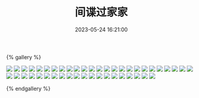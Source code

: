 ﻿---
title: 间谍过家家
date: 2023-05-24 16:21:00
comments: false
---

{% gallery %}

![](https://fastly.jsdelivr.net/gh/1405720461/images@master/SPY×FAMILY/1.avif)
![](https://fastly.jsdelivr.net/gh/1405720461/images@master/SPY×FAMILY/2.avif)
![](https://fastly.jsdelivr.net/gh/1405720461/images@master/SPY×FAMILY/3.avif)
![](https://fastly.jsdelivr.net/gh/1405720461/images@master/SPY×FAMILY/4.avif)
![](https://fastly.jsdelivr.net/gh/1405720461/images@master/SPY×FAMILY/5.avif)
![](https://fastly.jsdelivr.net/gh/1405720461/images@master/SPY×FAMILY/6.avif)
![](https://fastly.jsdelivr.net/gh/1405720461/images@master/SPY×FAMILY/7.avif)
![](https://fastly.jsdelivr.net/gh/1405720461/images@master/SPY×FAMILY/8.avif)
![](https://fastly.jsdelivr.net/gh/1405720461/images@master/SPY×FAMILY/9.avif)
![](https://fastly.jsdelivr.net/gh/1405720461/images@master/SPY×FAMILY/10.avif)
![](https://fastly.jsdelivr.net/gh/1405720461/images@master/SPY×FAMILY/11.avif)
![](https://fastly.jsdelivr.net/gh/1405720461/images@master/SPY×FAMILY/12.avif)
![](https://fastly.jsdelivr.net/gh/1405720461/images@master/SPY×FAMILY/13.avif)
![](https://fastly.jsdelivr.net/gh/1405720461/images@master/SPY×FAMILY/14.avif)
![](https://fastly.jsdelivr.net/gh/1405720461/images@master/SPY×FAMILY/15.avif)
![](https://fastly.jsdelivr.net/gh/1405720461/images@master/SPY×FAMILY/16.avif)
![](https://fastly.jsdelivr.net/gh/1405720461/images@master/SPY×FAMILY/17.avif)
![](https://fastly.jsdelivr.net/gh/1405720461/images@master/SPY×FAMILY/18.avif)
![](https://fastly.jsdelivr.net/gh/1405720461/images@master/SPY×FAMILY/19.avif)
![](https://fastly.jsdelivr.net/gh/1405720461/images@master/SPY×FAMILY/20.avif)
![](https://fastly.jsdelivr.net/gh/1405720461/images@master/SPY×FAMILY/21.avif)
![](https://fastly.jsdelivr.net/gh/1405720461/images@master/SPY×FAMILY/22.avif)
![](https://fastly.jsdelivr.net/gh/1405720461/images@master/SPY×FAMILY/23.avif)
![](https://fastly.jsdelivr.net/gh/1405720461/images@master/SPY×FAMILY/24.avif)
![](https://fastly.jsdelivr.net/gh/1405720461/images@master/SPY×FAMILY/25.avif)
![](https://fastly.jsdelivr.net/gh/1405720461/images@master/SPY×FAMILY/26.avif)
![](https://fastly.jsdelivr.net/gh/1405720461/images@master/SPY×FAMILY/27.avif)
![](https://fastly.jsdelivr.net/gh/1405720461/images@master/SPY×FAMILY/28.avif)
![](https://fastly.jsdelivr.net/gh/1405720461/images@master/SPY×FAMILY/29.avif)
![](https://fastly.jsdelivr.net/gh/1405720461/images@master/SPY×FAMILY/30.avif)
![](https://fastly.jsdelivr.net/gh/1405720461/images@master/SPY×FAMILY/31.avif)
![](https://fastly.jsdelivr.net/gh/1405720461/images@master/SPY×FAMILY/32.avif)
![](https://fastly.jsdelivr.net/gh/1405720461/images@master/SPY×FAMILY/33.avif)
![](https://fastly.jsdelivr.net/gh/1405720461/images@master/SPY×FAMILY/34.avif)
![](https://fastly.jsdelivr.net/gh/1405720461/images@master/SPY×FAMILY/35.avif)
![](https://fastly.jsdelivr.net/gh/1405720461/images@master/SPY×FAMILY/36.avif)
![](https://fastly.jsdelivr.net/gh/1405720461/images@master/SPY×FAMILY/37.avif)
![](https://fastly.jsdelivr.net/gh/1405720461/images@master/SPY×FAMILY/38.avif)
![](https://fastly.jsdelivr.net/gh/1405720461/images@master/SPY×FAMILY/39.avif)
![](https://fastly.jsdelivr.net/gh/1405720461/images@master/SPY×FAMILY/40.avif)
![](https://fastly.jsdelivr.net/gh/1405720461/images@master/SPY×FAMILY/41.avif)
![](https://fastly.jsdelivr.net/gh/1405720461/images@master/SPY×FAMILY/42.avif)
![](https://fastly.jsdelivr.net/gh/1405720461/images@master/SPY×FAMILY/43.avif)
![](https://fastly.jsdelivr.net/gh/1405720461/images@master/SPY×FAMILY/44.avif)
![](https://fastly.jsdelivr.net/gh/1405720461/images@master/SPY×FAMILY/45.avif)

{% endgallery %}
